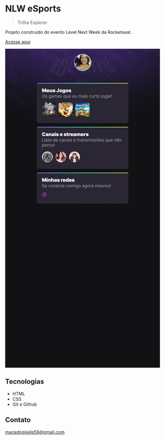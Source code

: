 # NLW eSports 

> Trilha Explorer

Projeto construído do evento Level Next Week da Rocketseat.

[Acesse aqui](https://giselemacedo.github.io/nlw-esports-explorer/)

![preview](./github/preview.png)

## Tecnologias

- HTML
- CSS
- Git e Github

## Contato

macedogisele56@gmail.com